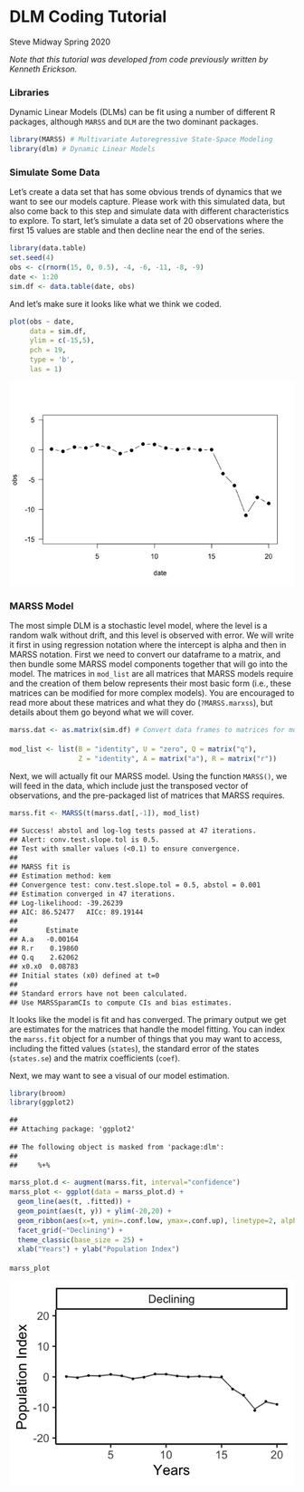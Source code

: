 DLM Coding Tutorial
================
Steve Midway
Spring 2020

*Note that this tutorial was developed from code previously written by
Kenneth Erickson.*

### Libraries

Dynamic Linear Models (DLMs) can be fit using a number of different R
packages, although `MARSS` and `DLM` are the two dominant packages.

``` r
library(MARSS) # Multivariate Autoregressive State-Space Modeling
library(dlm) # Dynamic Linear Models
```

### Simulate Some Data

Let’s create a data set that has some obvious trends of dynamics that we
want to see our models capture. Please work with this simulated data,
but also come back to this step and simulate data with different
characteristics to explore. To start, let’s simulate a data set of 20
observations where the first 15 values are stable and then decline near
the end of the series.

``` r
library(data.table)
set.seed(4)
obs <- c(rnorm(15, 0, 0.5), -4, -6, -11, -8, -9)
date <- 1:20
sim.df <- data.table(date, obs)
```

And let’s make sure it looks like what we think we coded.

``` r
plot(obs ~ date, 
     data = sim.df,
     ylim = c(-15,5),
     pch = 19,
     type = 'b',
     las = 1)
```

![](DLM_Coding_files/figure-gfm/unnamed-chunk-3-1.png)<!-- -->

### MARSS Model

The most simple DLM is a stochastic level model, where the level is a
random walk without drift, and this level is observed with error. We
will write it first in using regression notation where the intercept is
alpha and then in MARSS notation. First we need to convert our dataframe
to a matrix, and then bundle some MARSS model components together that
will go into the model. The matrices in `mod_list` are all matrices that
MARSS models require and the creation of them below represents their
most basic form (i.e., these matrices can be modified for more complex
models). You are encouraged to read more about these matrices and what
they do (`?MARSS.marxss`), but details about them go beyond what we will
cover.

``` r
marss.dat <- as.matrix(sim.df) # Convert data frames to matrices for model

mod_list <- list(B = "identity", U = "zero", Q = matrix("q"),
                 Z = "identity", A = matrix("a"), R = matrix("r"))
```

Next, we will actually fit our MARSS model. Using the function
`MARSS()`, we will feed in the data, which include just the transposed
vector of observations, and the pre-packaged list of matrices that MARSS
requires.

``` r
marss.fit <- MARSS(t(marss.dat[,-1]), mod_list)
```

    ## Success! abstol and log-log tests passed at 47 iterations.
    ## Alert: conv.test.slope.tol is 0.5.
    ## Test with smaller values (<0.1) to ensure convergence.
    ## 
    ## MARSS fit is
    ## Estimation method: kem 
    ## Convergence test: conv.test.slope.tol = 0.5, abstol = 0.001
    ## Estimation converged in 47 iterations. 
    ## Log-likelihood: -39.26239 
    ## AIC: 86.52477   AICc: 89.19144   
    ##  
    ##       Estimate
    ## A.a   -0.00164
    ## R.r    0.19860
    ## Q.q    2.62062
    ## x0.x0  0.08783
    ## Initial states (x0) defined at t=0
    ## 
    ## Standard errors have not been calculated. 
    ## Use MARSSparamCIs to compute CIs and bias estimates.

It looks like the model is fit and has converged. The primary output we
get are estimates for the matrices that handle the model fitting. You
can index the `marss.fit` object for a number of things that you may
want to access, including the fitted values (`states`), the standard
error of the states (`states.se`) and the matrix coefficients (`coef`).

Next, we may want to see a visual of our model estimation.

``` r
library(broom)
library(ggplot2)
```

    ## 
    ## Attaching package: 'ggplot2'

    ## The following object is masked from 'package:dlm':
    ## 
    ##     %+%

``` r
marss_plot.d <- augment(marss.fit, interval="confidence")
marss_plot <- ggplot(data = marss_plot.d) +
  geom_line(aes(t, .fitted)) +
  geom_point(aes(t, y)) + ylim(-20,20) +
  geom_ribbon(aes(x=t, ymin=.conf.low, ymax=.conf.up), linetype=2, alpha=0.3) +
  facet_grid(~"Declining") + 
  theme_classic(base_size = 25) +
  xlab("Years") + ylab("Population Index")

marss_plot
```

![](DLM_Coding_files/figure-gfm/unnamed-chunk-6-1.png)<!-- -->
